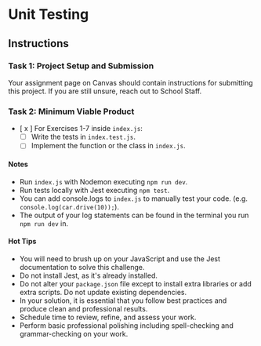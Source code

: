 # Unit Testing

## Instructions

### Task 1: Project Setup and Submission

Your assignment page on Canvas should contain instructions for submitting this project. If you are still unsure, reach out to School Staff.

### Task 2: Minimum Viable Product

- [ x ] For Exercises 1-7 inside `index.js`:
  - [ ] Write the tests in `index.test.js`.
  - [ ] Implement the function or the class in `index.js`.

#### Notes

- Run `index.js` with Nodemon executing `npm run dev`.
- Run tests locally with Jest executing `npm test`.
- You can add console.logs to `index.js` to manually test your code. (e.g. `console.log(car.drive(10));`).
- The output of your log statements can be found in the terminal you run `npm run dev` in.

#### Hot Tips

- You will need to brush up on your JavaScript and use the Jest documentation to solve this challenge.
- Do not install Jest, as it's already installed.
- Do not alter your `package.json` file except to install extra libraries or add extra scripts. Do not update existing dependencies.
- In your solution, it is essential that you follow best practices and produce clean and professional results.
- Schedule time to review, refine, and assess your work.
- Perform basic professional polishing including spell-checking and grammar-checking on your work.
